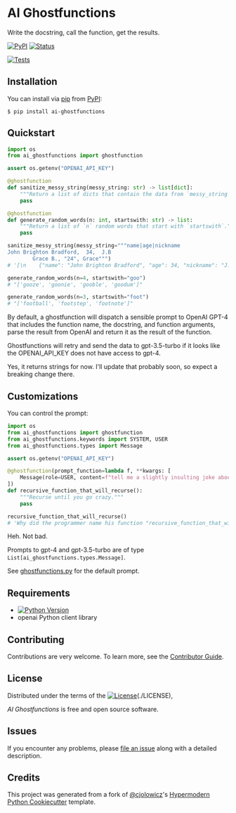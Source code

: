 # AI Ghostfunctions

Write the docstring, call the function, get the results.

[![PyPI](https://img.shields.io/pypi/v/ai-ghostfunctions.svg)][pypi status]
[![Status](https://img.shields.io/pypi/status/ai-ghostfunctions.svg)][pypi status]

[![Tests](https://github.com/bmritz/ai-ghostfunctions/workflows/Tests/badge.svg)][tests]

[pypi status]: https://pypi.org/project/ai-ghostfunctions/
[read the docs]: https://ai-ghostfunctions.readthedocs.io/
[tests]: https://github.com/bmritz/ai-ghostfunctions/actions?workflow=Tests
[codecov]: https://app.codecov.io/gh/bmritz/ai-ghostfunctions
[pre-commit]: https://github.com/pre-commit/pre-commit
[black]: https://github.com/psf/black

## Installation

You can install via [pip] from [PyPI]:

```console
$ pip install ai-ghostfunctions
```

## Quickstart

```python
import os
from ai_ghostfunctions import ghostfunction

assert os.getenv("OPENAI_API_KEY")

@ghostfunction
def sanitize_messy_string(messy_string: str) -> list[dict]:
    """Return a list of dicts that contain the data from `messy_string`."""
    pass

@ghostfunction
def generate_random_words(n: int, startswith: str) -> list:
    """Return a list of `n` random words that start with `startswith`."""
    pass

sanitize_messy_string(messy_string="""name|age|nickname
John Brighton Bradford,  34,  J.B
        Grace B., "24", Grace""")
# '[\n    {"name": "John Brighton Bradford", "age": 34, "nickname": "J.B"},\n    {"name": "Grace B.", "age": 24, "nickname": "Grace"}\n]'

generate_random_words(n=4, startswith="goo")
# "['gooze', 'goonie', 'gooble', 'goodum']"

generate_random_words(n=3, startswith="foot")
# "['football', 'footstep', 'footnote']"
```

By default, a ghostfunction will dispatch a sensible prompt to OpenAI GPT-4 that includes the function name, the docstring, and function arguments, parse the result from OpenAI and return it as the result of the function.

Ghostfunctions will retry and send the data to gpt-3.5-turbo if it looks like the OPENAI_API_KEY does not have access to gpt-4.

Yes, it returns strings for now. I'll update that probably soon, so expect a breaking change there.

## Customizations

You can control the prompt:

```python
import os
from ai_ghostfunctions import ghostfunction
from ai_ghostfunctions.keywords import SYSTEM, USER
from ai_ghostfunctions.types import Message

assert os.getenv("OPENAI_API_KEY")

@ghostfunction(prompt_function=lambda f, **kwargs: [
    Message(role=USER, content=f"tell me a slightly insulting joke about this function name: {f.__name__}.")
])
def recursive_function_that_will_recurse():
    """Recurse until you go crazy."""
    pass

recursive_function_that_will_recurse()
# 'Why did the programmer name his function "recursive_function_that_will_recurse"? Because he wanted to make absolutely sure that no one would confuse it for a function that actually does something useful.'
```

Heh. Not bad.

Prompts to gpt-4 and gpt-3.5-turbo are of type `List[ai_ghostfunctions.types.Message]`.

See [ghostfunctions.py](./src/ai_ghostfunctions/ghostfunctions.py#48) for the default prompt.

## Requirements

- [![Python Version](https://img.shields.io/pypi/pyversions/ai-ghostfunctions)][pypi status]
- openai Python client library

## Contributing

Contributions are very welcome.
To learn more, see the [Contributor Guide].

## License

Distributed under the terms of the [![License](https://img.shields.io/pypi/l/ai-ghostfunctions)][license](./LICENSE),

_AI Ghostfunctions_ is free and open source software.

## Issues

If you encounter any problems,
please [file an issue] along with a detailed description.

## Credits

This project was generated from a fork of [@cjolowicz]'s [Hypermodern Python Cookiecutter] template.

[@cjolowicz]: https://github.com/cjolowicz
[pypi]: https://pypi.org/
[hypermodern python cookiecutter]: https://github.com/cjolowicz/cookiecutter-hypermodern-python
[file an issue]: https://github.com/bmritz/ai-ghostfunctions/issues
[pip]: https://pip.pypa.io/

<!-- github-only -->

[license]: https://github.com/bmritz/ai-ghostfunctions/blob/main/LICENSE
[contributor guide]: https://github.com/bmritz/ai-ghostfunctions/blob/main/CONTRIBUTING.md
[command-line reference]: https://ai-ghostfunctions.readthedocs.io/en/latest/usage.html
